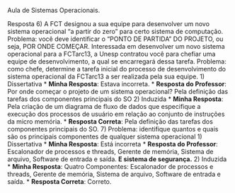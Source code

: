 Aula de Sistemas Operacionais.

Resposta
6) A FCT designou a sua equipe para desenvolver um novo sistema operacional “a partir do zero” para certo sistema de computação. Problema: você deve identificar o “PONTO DE PARTIDA” DO PROJETO, ou seja, POR ONDE COMEÇAR. Interessada em desenvolver um novo sistema operacional para a FCTarc13, a Unesp contratou você para chefiar uma equipe de desenvolvimento, a qual se encarregará dessa tarefa. Problema: como chefe, determine a tarefa inicial do processo de desenvolvimento do sistema operacional da FCTarc13 a ser realizada pela sua equipe.
	1) Dissertativa
		* **Minha Resposta**: Estava incorreta.
		* **Resposta do Professor**: Por onde começar o projeto de um sistema operacional? Pela definição das tarefas dos componentes principais do SO
	2) Induzida
		* **Minha Resposta**: Pela criação de um diagrama de fluxo de dados que especifique a execução dos processos de usuário em relação ao conjunto de instruções da micro memória.
		* **Resposta Correta**: Pela definição das tarefas dos componentes principais do SO.
7) Problema: identifique quantos e quais são os principais componentes de qualquer sistema operacional
	1) Dissertativa
		* **Minha Resposta**: Está incorreta
		* **Resposta do Professor**: Escalonador de processos e threads, Gerente de memória, Sistema de arquivo, Software de entrada e saída. **E sistema de segurança.**
	2) Induzida
		* **Minha Resposta**: Quatro Componentes: Escalonador de processos e threads, Gerente de memória, Sistema de arquivo, Software de entrada e saída.
		* **Resposta Correta**: Correto.